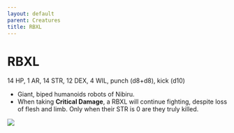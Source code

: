 ```yaml
---
layout: default
parent: Creatures
title: RBXL
---
```


# RBXL

14 HP, 1 AR, 14 STR, 12 DEX, 4 WIL, punch (d8+d8), kick (d10)

- Giant, biped humanoids robots of Nibiru.
- When taking **Critical Damage**, a RBXL will continue fighting, despite loss of flesh and limb. Only when their STR is 0 are they truly killed.

![](https://i.imgur.com/TKp7kLc.png)